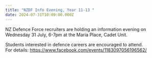 ```yaml
---
title: "NZDF Info Evening, Year 11-13 "
date: 2024-07-31T10:09:00.000Z
---
```

NZ Defence Force recruiters are holding an information evening on Wednesday 31 July, 6-7pm at the Maria Place, Cadet Unit.  

Students interested in defence careers are encouraged to attend.\
For details: <https://www.facebook.com/events/1183097056196562/>
